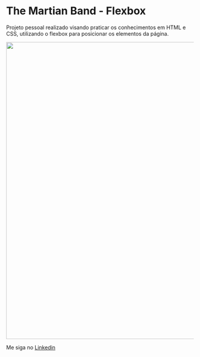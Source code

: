﻿# The Martian Band - Flexbox

Projeto pessoal realizado visando praticar os conhecimentos em HTML e CSS, utilizando o flexbox para posicionar os elementos da página.

<img src="./github/tmbflexbox.gif" width="800">

Me siga no <a href="https://www.linkedin.com/in/jose-de-souza/">Linkedin</a>
